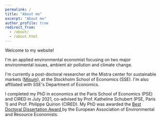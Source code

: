 ```yaml
---
permalink: /
title: "About me"
excerpt: "About me"
author_profile: true
redirect_from: 
  - /about/
  - /about.html
---
```

Welcome to my website!

I'm an applied environmental economist focusing on two major environmental issues, ambient air pollution and climate change.

I'm currently a post-doctoral researcher at the Mistra center for sustainable markets (<a href="https://www.hhs.se/en/research/institutes/misum-startpage/">Misum</a>), at the Stockholm School of Economics (SSE). I'm also affiliated with SSE's Department of Economics.

I completed my PhD in economics at the Paris School of Economics (PSE) and CIRED in July 2021, co-advised by Prof. Katheline Schubert (PSE, Paris 1) and Prof. Philippe Quirion (CIRED). My PhD was awarded the <a href="https://www.eaere.org/best-european-doctoral-dissertation-award/">Best Doctoral Dissertation Award </a> by the European Association of Environmental and Resource Economists.

